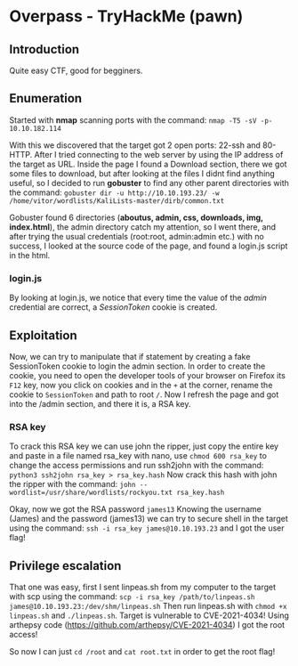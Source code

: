 # Overpass - TryHackMe (pawn)

## Introduction
Quite easy CTF, good for begginers.

## Enumeration
Started with **nmap** scanning ports with the command:
`nmap -T5 -sV -p- 10.10.182.114`

With this we discovered that the target got 2 open ports: 22-ssh and 80-HTTP.
After I tried connecting to the web server by using the IP address of the target as URL.
Inside the page I found a Download section, there we got some files to download, but after looking at the files I didnt find anything useful, so I decided to run **gobuster** to find any other parent directories with the command:
`gobuster dir -u http://10.10.193.23/ -w /home/vitor/wordlists/KaliLists-master/dirb/common.txt`

Gobuster found 6 directories (**aboutus, admin, css, downloads, img, index.html**), the admin directory catch my attention, so I went there, and after trying the usual credentials (root:root, admin:admin etc.) with no success, I looked at the 	source code of the page, and found a login.js script in the html.

### login.js
By looking at login.js, we notice that every time the value of the *admin* credential are correct, a *SessionToken* cookie is created.

## Exploitation
Now, we can try to manipulate that if statement by creating a fake SessionToken cookie to login the admin section. In order to create the cookie, you need to open the developer tools of your browser on Firefox its `F12` key, now you click on cookies and in the `+` at the corner, rename the cookie to `SessionToken` and path to root `/`. Now I refresh the page and got into the /admin section, and there it is, a RSA key.

### RSA key

To crack this RSA key we can use john the ripper, just copy the entire key and paste in a file named rsa_key with nano, use `chmod 600 rsa_key` to change the access permissions and run ssh2john with the command:
`python3 ssh2john rsa_key > rsa_key.hash`
Now crack this hash with john the ripper with the command:
`john --wordlist=/usr/share/wordlists/rockyou.txt rsa_key.hash`

Okay, now we got the RSA password `james13`
Knowing the username (James) and the password (james13) we can try to secure shell in the target using the command:
`ssh -i rsa_key james@10.10.193.23`
and I got the user flag!

## Privilege escalation

That one was easy, first I sent linpeas.sh from my computer to the target with scp using the command:
`scp -i rsa_key /path/to/linpeas.sh james@10.10.193.23:/dev/shm/linpeas.sh`
Then run linpeas.sh with `chmod +x linpeas.sh` and `./linpeas.sh`.
Target is vulnerable to CVE-2021-4034!
Using arthepsy code (https://github.com/arthepsy/CVE-2021-4034) I got the root access!

So now I can just `cd /root` and `cat root.txt` in order to get the root flag!